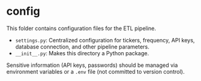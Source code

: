 # config

This folder contains configuration files for the ETL pipeline.

- `settings.py`: Centralized configuration for tickers, frequency, API keys, database connection, and other pipeline parameters.
- `__init__.py`: Makes this directory a Python package.

Sensitive information (API keys, passwords) should be managed via environment variables or a `.env` file (not committed to version control). 